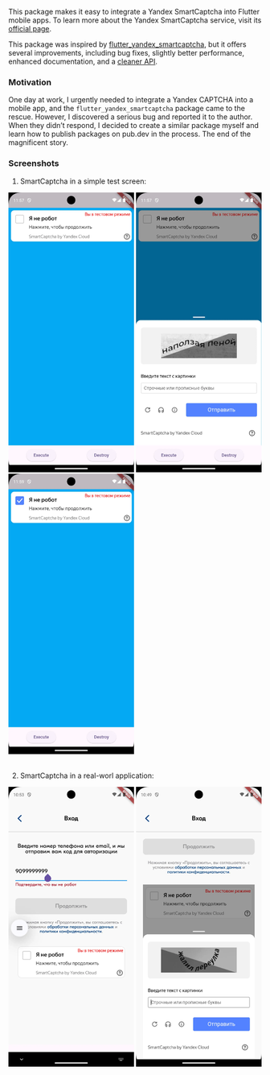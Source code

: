 This package makes it easy to integrate a Yandex SmartCaptcha into Flutter mobile apps. To learn more about the Yandex SmartCaptcha service, visit its [official page](https://yandex.cloud/en/services/smartcaptcha).

This package was inspired by [flutter_yandex_smartcaptcha](https://pub.dev/packages/flutter_yandex_smartcaptcha), but it offers several improvements, including bug fixes, slightly better performance, enhanced documentation, and a [cleaner API](https://pub.dev/documentation/yandex_smart_captcha/latest/yandex_smart_captcha).

### Motivation

One day at work, I urgently needed to integrate a Yandex CAPTCHA into a mobile app, and the `flutter_yandex_smartcaptcha` package came to the rescue. However, I discovered a serious bug and reported it to the author. When they didn’t respond, I decided to create a similar package myself and learn how to publish packages on pub.dev in the process. The end of the magnificent story.

### Screenshots

1. SmartCaptcha in a simple test screen:

<div>
  <img
    src="https://raw.githubusercontent.com/yom-ko/flutter_yandex_smart_captcha/refs/heads/main/assets/images/screen_1.webp"
    alt="The initial state of the Yandex SmartCaptcha container with the 'I’m not a robot' checkbox."
    width="250">
  <img
    src="https://raw.githubusercontent.com/yom-ko/flutter_yandex_smart_captcha/refs/heads/main/assets/images/screen_2.webp"
    alt="The initial state of the Yandex SmartCaptcha pop-up, featuring a challenge for the user to solve."
    width="250">
  <img
    src="https://raw.githubusercontent.com/yom-ko/flutter_yandex_smart_captcha/refs/heads/main/assets/images/screen_3.webp"
    alt="The state of the Yandex SmartCaptcha container with the 'I’m not a robot' box checked, after the user successfully solved the challenge."
    width="250">
</div><br/>

2. SmartCaptcha in a real-worl application:

<div>
  <img
    src="https://raw.githubusercontent.com/yom-ko/flutter_yandex_smart_captcha/refs/heads/main/assets/images/screen_laz_1.webp"
    alt="The initial state of the Yandex SmartCaptcha container with the 'I’m not a robot' checkbox, as seen in a real-world application."
    width="250">
  <img
    src="https://raw.githubusercontent.com/yom-ko/flutter_yandex_smart_captcha/refs/heads/main/assets/images/screen_laz_2.webp"
    alt="The initial state of the Yandex SmartCaptcha pop-up, featuring a challenge for the user to solve in a real-world application."
    width="250">
</div>
